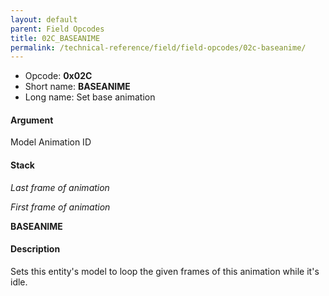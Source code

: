 ```yaml
---
layout: default
parent: Field Opcodes
title: 02C_BASEANIME
permalink: /technical-reference/field/field-opcodes/02c-baseanime/
---
```


-   Opcode: **0x02C**
-   Short name: **BASEANIME**
-   Long name: Set base animation

#### Argument

Model Animation ID

#### Stack

  
*Last frame of animation*

*First frame of animation*

**BASEANIME**

#### Description

Sets this entity's model to loop the given frames of this animation while it's idle.

